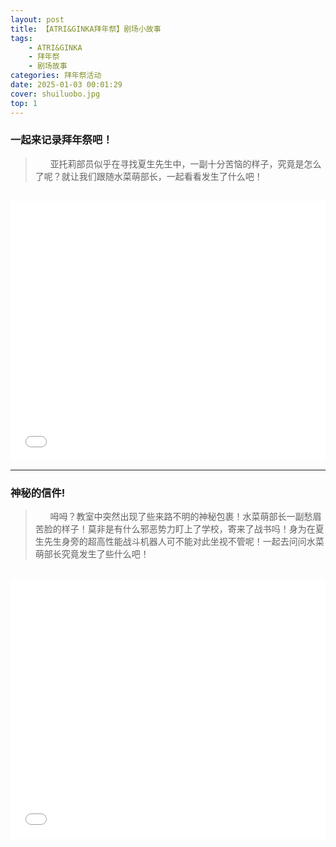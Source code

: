 ```yaml
---
layout: post
title: 【ATRI&GINKA拜年祭】剧场小故事
tags: 
    - ATRI&GINKA
    - 拜年祭
    - 剧场故事
categories: 拜年祭活动
date: 2025-01-03 00:01:29
cover: shuiluobo.jpg
top: 1
---
```


### **一起来记录拜年祭吧！**


> &nbsp;&nbsp;&nbsp;&nbsp;&nbsp;&nbsp;亚托莉部员似乎在寻找夏生先生中，一副十分苦恼的样子，究竟是怎么了呢？就让我们跟随水菜萌部长，一起看看发生了什么吧！

<br>

<iframe width="100%" height="415"src="//player.bilibili.com/player.html?isOutside=true&aid=113621145229540&bvid=BV13rqcYsEZi&cid=25728062937&p=1" scrolling="no" border="0" frameborder="no" framespacing="0" allowfullscreen="true"></iframe>


<br>

---

### **神秘的信件!**

> &nbsp;&nbsp;&nbsp;&nbsp;&nbsp;&nbsp;呣呣？教室中突然出现了些来路不明的神秘包裹！水菜萌部长一副愁眉苦脸的样子！莫非是有什么邪恶势力盯上了学校，寄来了战书吗！身为在夏生先生身旁的超高性能战斗机器人可不能对此坐视不管呢！一起去问问水菜萌部长究竟发生了些什么吧！

<br>

<iframe width="100%" height="415"src="//player.bilibili.com/player.html?isOutside=true&aid=113643777760927&bvid=BV1e2qzYvEGM&cid=27316519391&p=1" scrolling="no" border="0" frameborder="no" framespacing="0" allowfullscreen="true"></iframe>
